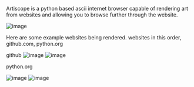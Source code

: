 Artiscope is a python based ascii internet browser capable of rendering art from websites and allowing you to browse further through the website.

![image](https://github.com/user-attachments/assets/bb35d689-9d4a-49d1-a516-6e8a018628ab)

Here are some example websites being rendered.
websites in this order, github.com, python.org

github
![image](https://github.com/user-attachments/assets/2b1ccce0-c19d-492e-9aa5-fa0183bdd2c7)
![image](https://github.com/user-attachments/assets/8d6ff521-10ab-4421-99a9-ac66324d0bba)


python.org

![image](https://github.com/user-attachments/assets/0afa7f72-e4cc-421e-bcaf-91649b764415)
![image](https://github.com/user-attachments/assets/58154dd1-678f-45a9-a768-85f8b3f54d3c)
